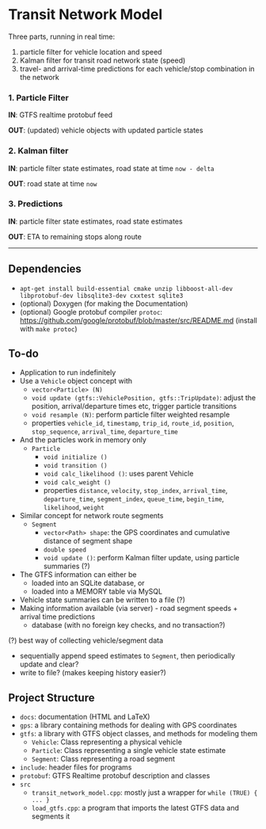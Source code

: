 
# Transit Network Model

Three parts, running in real time:
1. particle filter for vehicle location and speed
2. Kalman filter for transit road network state (speed)
3. travel- and arrival-time predictions for each vehicle/stop combination in the network


### 1. Particle Filter

__IN__: GTFS realtime protobuf feed

__OUT__: (updated) vehicle objects with updated particle states


### 2. Kalman filter

__IN__: particle filter state estimates, road state at time `now - delta`

__OUT__: road state at time `now`

### 3. Predictions

__IN__: particle filter state estimates, road state estimates

__OUT__: ETA to remaining stops along route



****
## Dependencies
- `apt-get install build-essential cmake unzip libboost-all-dev libprotobuf-dev libsqlite3-dev cxxtest sqlite3`
- (optional) Doxygen (for making the Documentation)
- (optional) Google protobuf compiler `protoc`: https://github.com/google/protobuf/blob/master/src/README.md (install with `make protoc`)


## To-do

- Application to run indefinitely
- Use a `Vehicle` object concept with
  - `vector<Particle> (N)`
  - `void update (gtfs::VehiclePosition, gtfs::TripUpdate)`: adjust the position, arrival/departure times etc, trigger particle transitions
  - `void resample (N)`: perform particle filter weighted resample
  - properties `vehicle_id`, `timestamp`, `trip_id`, `route_id`, `position`, `stop_sequence`, `arrival_time`, `departure_time`
- And the particles work in memory only
  - `Particle`
    - `void initialize ()`
    - `void transition ()`
    - `void calc_likelihood ()`: uses parent Vehicle
    - `void calc_weight ()`
    - properties `distance`, `velocity`, `stop_index`, `arrival_time`, `departure_time`, `segment_index`, `queue_time`, `begin_time`, `likelihood`, `weight`
- Similar concept for network route segments
  - `Segment`
    - `vector<Path> shape`: the GPS coordinates and cumulative distance of segment shape
    - `double speed`
    - `void update ()`: perform Kalman filter update, using particle summaries (?)
- The GTFS information can either be
  - loaded into an SQLite database, or
  - loaded into a MEMORY table via MySQL
- Vehicle state summaries can be written to a file (?)
- Making information available (via server) - road segment speeds + arrival time predictions
  - database (with no foreign key checks, and no transaction?)


(?) best way of collecting vehicle/segment data
- sequentially append speed estimates to `Segment`, then periodically update and clear?
- write to file? (makes keeping history easier?)


## Project Structure

- `docs`: documentation (HTML and LaTeX)
- `gps`: a library containing methods for dealing with GPS coordinates
- `gtfs`: a library with GTFS object classes, and methods for modeling them
    - `Vehicle`: Class representing a physical vehicle
    - `Particle`: Class representing a single vehicle state estimate
    - `Segment`: Class representing a road segment
- `include`: header files for programs
- `protobuf`: GTFS Realtime protobuf description and classes
- `src`
  - `transit_network_model.cpp`: mostly just a wrapper for `while (TRUE) { ... }`
  - `load_gtfs.cpp`: a program that imports the latest GTFS data and segments it

